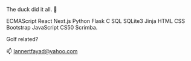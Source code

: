 The duck did it all. 🐤

ECMAScript React Next.js Python Flask C SQL SQLite3 Jinja HTML CSS Bootstrap JavaScript CS50 Scrimba.

Golf related?

📫 lannertfayad@yahoo.com

<!---
flandersfrybad/flandersfrybad is a ✨ special ✨ repository because its `README.md` (this file) appears on your GitHub profile.
You can click the Preview link to take a look at your changes.
--->
